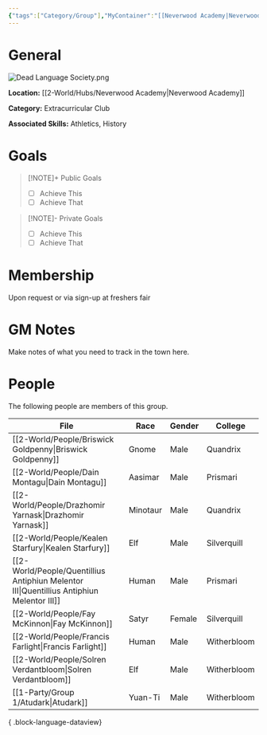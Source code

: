 ```yaml
---
{"tags":["Category/Group"],"MyContainer":"[[Neverwood Academy|Neverwood Academy]]","MyCategory":"Extracurricular Club","image":"Dead Language Society.png","obsidianUIMode":"preview","leaders":null,"staff":null,"members":null,"initiates":null,"primary_contact":null,"Skill1":"Athletics","Skill2":"History","dg-publish":true,"dg-path":"World/Groups/Dead Language Society.md","permalink":"/world/groups/dead-language-society/","dgPassFrontmatter":true,"updated":"2025-09-29T12:27:40.000+01:00"}
---
```




# General

![Dead Language Society.png](/img/user/z_Assets/Extracurriculars/Dead%20Language%20Society.png)

**Location:** [[2-World/Hubs/Neverwood Academy\|Neverwood Academy]]

**Category:** Extracurricular Club

**Associated Skills:** Athletics, History

# Goals

> [!NOTE]+ Public Goals
> - [ ] Achieve This
> - [ ] Achieve That

> [!NOTE]- Private Goals
> - [ ] Achieve This
> - [ ] Achieve That

# Membership
Upon request or via sign-up at freshers fair

# GM Notes

Make notes of what you need to track in the town here. 



# People

The following people are members of this group.  

| File                                                                                         | Race     | Gender | College     |
| -------------------------------------------------------------------------------------------- | -------- | ------ | ----------- |
| [[2-World/People/Briswick Goldpenny\|Briswick Goldpenny]]                                 | Gnome    | Male   | Quandrix    |
| [[2-World/People/Dain Montagu\|Dain Montagu]]                                             | Aasimar  | Male   | Prismari    |
| [[2-World/People/Drazhomir Yarnask\|Drazhomir Yarnask]]                                   | Minotaur | Male   | Quandrix    |
| [[2-World/People/Kealen Starfury\|Kealen Starfury]]                                       | Elf      | Male   | Silverquill |
| [[2-World/People/Quentillius Antiphiun Melentor III\|Quentillius Antiphiun Melentor III]] | Human    | Male   | Prismari    |
| [[2-World/People/Fay McKinnon\|Fay McKinnon]]                                             | Satyr    | Female | Silverquill |
| [[2-World/People/Francis Farlight\|Francis Farlight]]                                     | Human    | Male   | Witherbloom |
| [[2-World/People/Solren Verdantbloom\|Solren Verdantbloom]]                               | Elf      | Male   | Witherbloom |
| [[1-Party/Group 1/Atudark\|Atudark]]                                                      | Yuan-Ti  | Male   | Witherbloom |

{ .block-language-dataview}
